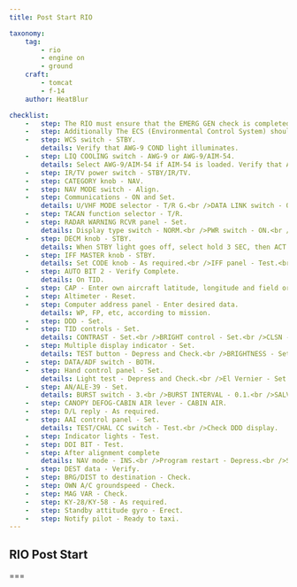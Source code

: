 ```yaml
---
title: Post Start RIO

taxonomy:
    tag:
        - rio
        - engine on
        - ground
    craft: 
        - tomcat
        - f-14
    author: HeatBlur

checklist:
    -   step: The RIO must ensure that the EMERG GEN check is completed before commencing poststart checklist.
    -   step: Additionally The ECS (Environmental Control System) should run for at least 3 minutes before avionics and AWG-9 power-up.
    -   step: WCS switch - STBY.
        details: Verify that AWG-9 COND light illuminates.
    -   step: LIQ COOLING switch - AWG-9 or AWG-9/AIM-54.
        details: Select AWG-9/AIM-54 if AIM-54 is loaded. Verify that AWG-9 COND light goes off and that AUTO BIT 2 is running (on TID).
    -   step: IR/TV power switch - STBY/IR/TV. 
    -   step: CATEGORY knob - NAV. 
    -   step: NAV MODE switch - Align. 
    -   step: Communications - ON and Set.
        details: U/VHF MODE selector - T/R G.<br />DATA LINK switch - ON. 
    -   step: TACAN function selector - T/R. 
    -   step: RADAR WARNING RCVR panel - Set.
        details: Display type switch - NORM.<br />PWR switch - ON.<br />TEST switch - SPL.<br />MODE button - LMT. 
    -   step: DECM knob - STBY.
        details: When STBY light goes off, select hold 3 SEC, then ACT for OBC. 
    -   step: IFF MASTER knob - STBY.
        details: Set CODE knob - As required.<br />IFF panel - Test.<br />MC switch - OUT.<br />M1, M2 and M3 - Test.<br />MC - Test.<br />IFF ANT switch - AUTO.<br />Select NORM and observe that TEST light illuminates.
    -   step: AUTO BIT 2 - Verify Complete.
        details: On TID.
    -   step: CAP - Enter own aircraft latitude, longitude and field or ship elevation. 
    -   step: Altimeter - Reset. 
    -   step: Computer address panel - Enter desired data.
        details: WP, FP, etc, according to mission.
    -   step: DDD - Set. 
    -   step: TID controls - Set.
        details: CONTRAST - Set.<br />BRIGHT control - Set.<br />CLSN - OFF.<br />ALT NUM - ON.<br />SYM ELEM - ON.<br />DATA LINK - As required.<br />JAM strobe - As required.<br />NON ATTK - As required.<br />LAUNCH ZONE - As required.<br />VEL VECTOR - As required.<br />RANGE scale - As required. 
    -   step: Multiple display indicator - Set.
        details: TEST button - Depress and Check.<br />BRIGHTNESS - Set. 
    -   step: DATA/ADF switch - BOTH. 
    -   step: Hand control panel - Set.
        details: Light test - Depress and Check.<br />El Vernier - Set 0° elevation on radar.<br />All AWG-9 lights should illuminate.
    -   step: AN/ALE-39 - Set.
        details: BURST switch - 3.<br />BURST INTERVAL - 0.1.<br />SALVO - 2.<br />SALVO INTERVAL - 0.4. 
    -   step: CANOPY DEFOG-CABIN AIR lever - CABIN AIR. 
    -   step: D/L reply - As required. 
    -   step: AAI control panel - Set.
        details: TEST/CHAL CC switch - Test.<br />Check DDD display.
    -   step: Indicator lights - Test. 
    -   step: DDI BIT - Test. 
    -   step: After alignment complete
        details: NAV mode - INS.<br />Program restart - Depress.<br />STBY/READY lights - OFF.<br />TID NAV mode - INS. 
    -   step: DEST data - Verify. 
    -   step: BRG/DIST to destination - Check. 
    -   step: OWN A/C groundspeed - Check. 
    -   step: MAG VAR - Check. 
    -   step: KY-28/KY-58 - As required. 
    -   step: Standby attitude gyro - Erect. 
    -   step: Notify pilot - Ready to taxi. 
---
```


## RIO Post Start

===
